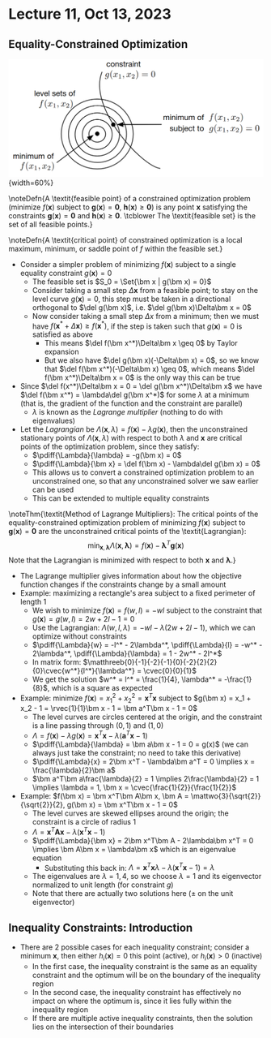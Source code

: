 # Lecture 11, Oct 13, 2023

## Equality-Constrained Optimization

![Illustration of equality-constrained optimization.](imgs/lec11_1.png){width=60%}

\noteDefn{A \textit{feasible point} of a constrained optimization problem (minimize $f(\bm x)$ subject to $\bm g(\bm x) = \bm 0$, $\bm h(\bm x) \geq \bm 0$) is any point $\bm x$ satisfying the constraints $\bm g(\bm x) = \bm 0$ and $\bm h(\bm x) \geq \bm 0$. \tcblower The \textit{feasible set} is the set of all feasible points.}

\noteDefn{A \textit{critical point} of constrained optimization is a local maximum, minimum, or saddle point of $f$ within the feasible set.}

* Consider a simpler problem of minimizing $f(\bm x)$ subject to a single equality constraint $g(\bm x) = 0$
	* The feasible set is $S_0 = \Set{\bm x | g(\bm x) = 0}$
	* Consider taking a small step $\Delta\bm x$ from a feasible point; to stay on the level curve $g(\bm x) = 0$, this step must be taken in a directional orthogonal to $\del g(\bm x)$, i.e. $\del g(\bm x)\Delta\bm x = 0$
	* Now consider taking a small step $\Delta x$ from a minimum; then we must have $f(\bm x^* + \Delta\bm x) \geq f(\bm x^*)$, if the step is taken such that $g(\bm x) = 0$ is satisfied as above
		* This means $\del f(\bm x^*)\Delta\bm x \geq 0$ by Taylor expansion
		* But we also have $\del g(\bm x)(-\Delta\bm x) = 0$, so we know that $\del f(\bm x^*)(-\Delta\bm x) \geq 0$, which means $\del f(\bm x^*)\Delta\bm x = 0$ is the only way this can be true
* Since $\del f(x^*)\Delta\bm x = 0 = \del g(\bm x^*)\Delta\bm x$ we have $\del f(\bm x^*) = \lambda\del g(\bm x^*)$ for some $\lambda$ at a minimum (that is, the gradient of the function and the constraint are parallel)
	* $\lambda$ is known as the *Lagrange multiplier* (nothing to do with eigenvalues)
* Let the *Lagrangian* be $\Lambda(\bm x, \lambda) = f(\bm x) - \lambda g(\bm x)$, then the unconstrained stationary points of $\Lambda(\bm x, \lambda)$ with respect to both $\lambda$ and $\bm x$ are critical points of the optimization problem, since they satisfy:
	* $\pdiff{\Lambda}{\lambda} = -g(\bm x) = 0$
	* $\pdiff{\Lambda}{\bm x} = \del f(\bm x) - \lambda\del g(\bm x) = 0$
	* This allows us to convert a constrained optimization problem to an unconstrained one, so that any unconstrained solver we saw earlier can be used
	* This can be extended to multiple equality constraints

\noteThm{\textit{Method of Lagrange Multipliers}: The critical points of the equality-constrained optimization problem of minimizing $f(\bm x)$ subject to $\bm g(\bm x) = \bm 0$ are the unconstrained critical points of the \textit{Lagrangian}: $$\min _{\bm x, \bm\lambda}\Lambda(\bm x, \bm\lambda) = f(\bm x) - \bm\lambda^T\bm g(\bm x)$$ Note that the Lagrangian is minimized with respect to both $\bm x$ and $\bm\lambda$.}

* The Lagrange multiplier gives information about how the objective function changes if the constraints change by a small amount
* Example: maximizing a rectangle's area subject to a fixed perimeter of length $1$
	* We wish to minimize $f(\bm x) = f(w, l) = -wl$ subject to the constraint that $g(\bm x) = g(w, l) = 2w + 2l - 1 = 0$
	* Use the Lagrangian: $\Lambda(w, l, \lambda) = -wl - \lambda(2w + 2l - 1)$, which we can optimize without constraints
	* $\pdiff{\Lambda}{w} = -l^* - 2\lambda^*, \pdiff{\Lambda}{l} = -w^* - 2\lambda^*, \pdiff{\Lambda}{\lambda} = 1 - 2w^* - 2l^*$
	* In matrix form: $\matthreeb{0}{-1}{-2}{-1}{0}{-2}{2}{2}{0}\cvec{w^*}{l^*}{\lambda^*} = \cvec{0}{0}{1}$
	* We get the solution $w^* = l^* = \frac{1}{4}, \lambda^* = -\frac{1}{8}$, which is a square as expected
* Example: minimize $f(\bm x) = x_1^2 + x_2^2 = \bm x^T\bm x$ subject to $g(\bm x) = x_1 + x_2 - 1 = \rvec{1}{1}\bm x - 1 = \bm a^T\bm x - 1 = 0$
	* The level curves are circles centered at the origin, and the constraint is a line passing through $(0, 1)$ and $(1, 0)$
	* $\Lambda = f(\bm x) - \lambda g(\bm x) = \bm x^T\bm x - \lambda(\bm a^T\bm x - 1)$
	* $\pdiff{\Lambda}{\lambda} = \bm a\bm x - 1 = 0 = g(x)$ (we can always just take the constraint; no need to take this derivative)
	* $\pdiff{\Lambda}{x} = 2\bm x^T - \lambda\bm a^T = 0 \implies x = \frac{\lambda}{2}\bm a$
	* $\bm a^T\bm a\frac{\lambda}{2} = 1 \implies 2\frac{\lambda}{2} = 1 \implies \lambda = 1, \bm x = \cvec{\frac{1}{2}}{\frac{1}{2}}$
* Example: $f(\bm x) = \bm x^T\bm A\bm x, \bm A = \mattwo{3}{\sqrt{2}}{\sqrt{2}}{2}, g(\bm x) = \bm x^T\bm x - 1 = 0$
	* The level curves are skewed ellipses around the origin; the constraint is a circle of radius 1
	* $\Lambda = \bm x^T\bm A\bm x - \lambda(\bm x^T\bm x - 1)$
	* $\pdiff{\Lambda}{\bm x} = 2\bm x^T\bm A - 2\lambda\bm x^T = 0 \implies \bm A\bm x = \lambda\bm x$ which is an eigenvalue equation
		* Substituting this back in: $\Lambda = \bm x^T\bm x\lambda - \lambda(\bm x^T\bm x - 1) = \lambda$
	* The eigenvalues are $\lambda = 1, 4$, so we choose $\lambda = 1$ and its eigenvector normalized to unit length (for constraint $g$)
	* Note that there are actually two solutions here ($\pm$ on the unit eigenvector)

## Inequality Constraints: Introduction

* There are 2 possible cases for each inequality constraint; consider a minimum $\bm x$, then either $h_i(\bm x) = 0$ this point (active), or $h_i(\bm x) > 0$ (inactive)
	* In the first case, the inequality constraint is the same as an equality constraint and the optimum will be on the boundary of the inequality region
	* In the second case, the inequality constraint has effectively no impact on where the optimum is, since it lies fully within the inequality region
	* If there are multiple active inequality constraints, then the solution lies on the intersection of their boundaries

